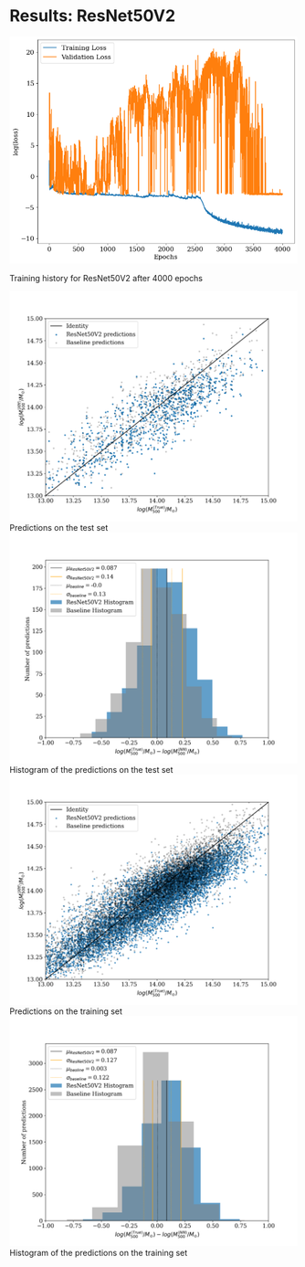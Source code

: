 # Results: ResNet50V2

<div class="grid grid-cols-2 justify-center justify-items-center items-start">

<div class="opacity-100">
<img src="/images/results/resnet/resnet50V2_history.png" class="max-h-95 shadow-lg"/>
<p class="text-gray-600 font-italic text-sm">
Training history for ResNet50V2 after 4000 epochs
</p>
</div>
<div class="grid grid-cols-2 gap-2 ml-4 opacity-100">
<div>
<img src="/images/results/resnet/test_ResNet50V2_scatter.png" class="max-h-40 shadow-lg"/>
<div class="text-gray-600 font-italic text-xs mt-3">
Predictions on the test set
</div>
</div>
<div>
<img src="/images/results/resnet/test_ResNet50V2_hist.png" class="max-h-39.5 shadow-lg"/>
<div class="text-gray-600 font-italic text-xs mt-3">
Histogram of the predictions on the test set
</div>
</div>
<div>
<img src="/images/results/resnet/training_ResNet50V2_scatter.png" class="max-h-40 shadow-lg"/>
<div class="text-gray-600 font-italic text-xs mt-3">
Predictions on the training set
</div>
</div>
<div>
<img src="/images/results/resnet/training_ResNet50V2_hist.png" class="max-h-39.5 shadow-lg"/>
<div class="text-gray-600 font-italic text-xs mt-3">
Histogram of the predictions on the training set
</div>
</div>
</div>


</div>